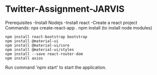 # Twitter-Assignment-JARVIS

Prerequisites
	-Install Nodejs
	-Install react
	-Create a react project 
Commands:
	npx create-react-app .
	npm install (to install node modules)

	npm install react-bootstrap bootstrap
	npm install @material-ui      
	npm install @material-ui/core
	npm install @material-ui/styles
	npm install --save react-router-dom
	npm install axios
	
Run command 'npm start' to start the application.
